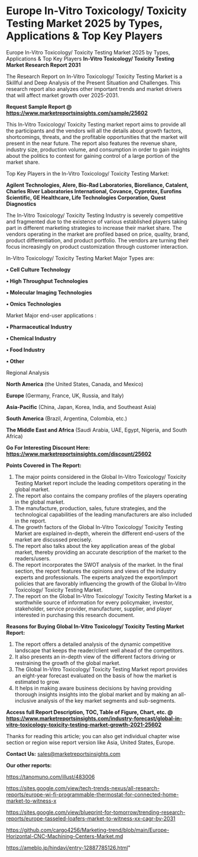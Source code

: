# Europe In-Vitro Toxicology/ Toxicity Testing Market 2025 by Types, Applications & Top Key Players
 Europe In-Vitro Toxicology/ Toxicity Testing Market 2025 by Types, Applications & Top Key Players
<strong>In-Vitro Toxicology/ Toxicity Testing Market Research Report 2031</strong>

The Research Report on In-Vitro Toxicology/ Toxicity Testing Market is a Skillful and Deep Analysis of the Present Situation and Challenges. This research report also analyzes other important trends and market drivers that will affect market growth over 2025-2031.

<strong>Request Sample Report @ <a href=https://www.marketreportsinsights.com/sample/25602>https://www.marketreportsinsights.com/sample/25602</a></strong>

This In-Vitro Toxicology/ Toxicity Testing market report aims to provide all the participants and the vendors will all the details about growth factors, shortcomings, threats, and the profitable opportunities that the market will present in the near future. The report also features the revenue share, industry size, production volume, and consumption in order to gain insights about the politics to contest for gaining control of a large portion of the market share.

Top Key Players in the In-Vitro Toxicology/ Toxicity Testing Market:

<strong>Agilent Technologies, Alere, Bio-Rad Laboratories, Bioreliance, Catalent, Charles River Laboratories International, Covance, Cyprotex, Eurofins Scientific, GE Healthcare, Life Technologies Corporation, Quest Diagnostics</strong>

The In-Vitro Toxicology/ Toxicity Testing Industry is severely competitive and fragmented due to the existence of various established players taking part in different marketing strategies to increase their market share. The vendors operating in the market are profiled based on price, quality, brand, product differentiation, and product portfolio. The vendors are turning their focus increasingly on product customization through customer interaction.

In-Vitro Toxicology/ Toxicity Testing Market Major Types are:

<strong>• Cell Culture Technology

• High Throughput Technologies

• Molecular Imaging Technologies

• Omics Technologies</strong>

Market Major end-user applications :

<strong>• Pharmaceutical Industry

• Chemical Industry

• Food Industry

• Other</strong>

Regional Analysis

</u><strong><b>North America</b></strong> (the United States, Canada, and Mexico)

<strong><b>Europe </b></strong>(Germany, France, UK, Russia, and Italy)

<strong><b>Asia-Pacific</b></strong> (China, Japan, Korea, India, and Southeast Asia)

<strong><b>South America</b></strong> (Brazil, Argentina, Colombia, etc.)

<strong><b>The Middle East and Africa</b></strong> (Saudi Arabia, UAE, Egypt, Nigeria, and South Africa)

<strong>Go For Interesting Discount Here: <a href=https://www.marketreportsinsights.com/discount/25602>https://www.marketreportsinsights.com/discount/25602</a></strong>

<strong>Points Covered in The Report:</strong>
<ol>
  <li>The major points considered in the Global In-Vitro Toxicology/ Toxicity Testing Market report include the leading competitors operating in the global market.</li>
  <li>The report also contains the company profiles of the players operating in the global market.</li>
  <li>The manufacture, production, sales, future strategies, and the technological capabilities of the leading manufacturers are also included in the report.</li>
  <li>The growth factors of the Global In-Vitro Toxicology/ Toxicity Testing Market are explained in-depth, wherein the different end-users of the market are discussed precisely.</li>
  <li>The report also talks about the key application areas of the global market, thereby providing an accurate description of the market to the readers/users.</li>
  <li>The report incorporates the SWOT analysis of the market. In the final section, the report features the opinions and views of the industry experts and professionals. The experts analyzed the export/import policies that are favorably influencing the growth of the Global In-Vitro Toxicology/ Toxicity Testing Market.</li>
  <li>The report on the Global In-Vitro Toxicology/ Toxicity Testing Market is a worthwhile source of information for every policymaker, investor, stakeholder, service provider, manufacturer, supplier, and player interested in purchasing this research document.</li>
</ol>
<strong>Reasons for Buying Global In-Vitro Toxicology/ Toxicity Testing Market Report:</strong>

<ol>
  <li>The report offers a detailed analysis of the dynamic competitive landscape that keeps the reader/client well ahead of the competitors.</li>
  <li>It also presents an in-depth view of the different factors driving or restraining the growth of the global market.</li>
  <li>The Global In-Vitro Toxicology/ Toxicity Testing Market report provides an eight-year forecast evaluated on the basis of how the market is estimated to grow.</li>
  <li>It helps in making aware business decisions by having providing thorough insights insights into the global market and by making an all-inclusive analysis of the key market segments and sub-segments.</li>
</ol>
<strong>Access full Report Description, TOC, Table of Figure, Chart, etc. @ <a href=https://www.marketreportsinsights.com/industry-forecast/global-in-vitro-toxicology-toxicity-testing-market-growth-2021-25602>https://www.marketreportsinsights.com/industry-forecast/global-in-vitro-toxicology-toxicity-testing-market-growth-2021-25602</a></strong>


Thanks for reading this article; you can also get individual chapter wise section or region wise report version like Asia, United States, Europe.

<strong>Contact Us:</strong>
sales@marketreportsinsights.com

<strong>Our other reports:</strong>

<a href=https://tanomuno.com/illust/483006>https://tanomuno.com/illust/483006</a>

<a href=https://sites.google.com/view/tech-trends-nexus/all-research-reports/europe-wi-fi-programmable-thermostat-for-connected-home-market-to-witness-x>https://sites.google.com/view/tech-trends-nexus/all-research-reports/europe-wi-fi-programmable-thermostat-for-connected-home-market-to-witness-x</a>

<a href=https://sites.google.com/view/blueprint-for-tomorrow/trending-research-reports/europe-tasseled-loafers-market-to-witness-xx-cagr-by-2031>https://sites.google.com/view/blueprint-for-tomorrow/trending-research-reports/europe-tasseled-loafers-market-to-witness-xx-cagr-by-2031</a>

<a href=https://github.com/cargo4256/Marketing-trend/blob/main/Europe-Horizontal-CNC-Machining-Centers-Market.md>https://github.com/cargo4256/Marketing-trend/blob/main/Europe-Horizontal-CNC-Machining-Centers-Market.md</a>

<a href=https://ameblo.jp/hindavi/entry-12887785126.html>https://ameblo.jp/hindavi/entry-12887785126.html</a>"
